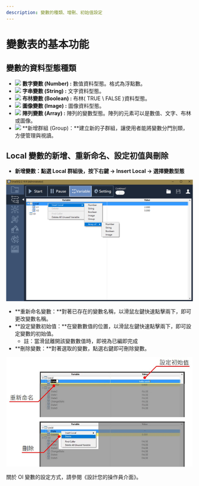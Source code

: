 ```yaml
---
description: 變數的種類、增刪、初始值設定
---
```


# 變數表的基本功能

## 變數的資料型態種類

* ​![](https://firebasestorage.googleapis.com/v0/b/gitbook-28427.appspot.com/o/assets%2F-LacIVByrI0yfDhWtSTj%2F-LadDcdFCzg8il06SldH%2F-LadDenPoDF8nEV0_iom%2Fnumber.jpg?generation=1553322391161731&alt=media) **數字變數 \(Number\) :** 數值資料型態。格式為浮點數。
* ​​![](https://firebasestorage.googleapis.com/v0/b/gitbook-28427.appspot.com/o/assets%2F-LacIVByrI0yfDhWtSTj%2F-LadDcdFCzg8il06SldH%2F-LadDenRJ3hGu57C1VqF%2Fstring.jpg?generation=1553322393710276&alt=media) **字串變數 \(String\) :** 文字資料型態。
* ​​![](https://firebasestorage.googleapis.com/v0/b/gitbook-28427.appspot.com/o/assets%2F-LacIVByrI0yfDhWtSTj%2F-LadDcdFCzg8il06SldH%2F-LadDenTQViHeOnjHpla%2Fbool.jpg?generation=1553322394216819&alt=media) **布林變數 \(Boolean\) :** 布林\( TRUE \ FALSE \)資料型態。
* ​​![](https://firebasestorage.googleapis.com/v0/b/gitbook-28427.appspot.com/o/assets%2F-LacIVByrI0yfDhWtSTj%2F-LadDcdFCzg8il06SldH%2F-LadDenV6Mhq61beFp3v%2Fimage.jpg?generation=1553322393804443&alt=media) **圖像變數 \(Image\) :** 圖像資料型態。
* ​​![](https://firebasestorage.googleapis.com/v0/b/gitbook-28427.appspot.com/o/assets%2F-LacIVByrI0yfDhWtSTj%2F-LadDcdFCzg8il06SldH%2F-LadDenXjYBuyJwQ7OEW%2Farray.jpg?generation=1553322391491793&alt=media) **陣列變數 \(Array\) :** 陣列的變數型態。陣列的元素可以是數值、文字、布林或圖像。
* ​​![](https://firebasestorage.googleapis.com/v0/b/gitbook-28427.appspot.com/o/assets%2F-LacIVByrI0yfDhWtSTj%2F-LadDcdFCzg8il06SldH%2F-LadDenZNhUkBx2SEmFI%2Fgroup.jpg?generation=1553322394311366&alt=media) **新增群組 \(Group\)：**建立新的子群組，讓使用者能將變數分門別類，方便管理與視讀。

## Local 變數的新增、重新命名、設定初值與刪除

* **新增變數：點選 Local 群組後，按下右鍵 -&gt; Insert Local -&gt; 選擇變數型態** 

![Create Local Variable](../../../.gitbook/assets/variable-createnew.png)

* **重新命名變數：**對著已存在的變數名稱，以滑鼠左鍵快速點擊兩下，即可更改變數名稱。
* **設定變數初始值：**在變數數值的位置，以滑鼠左鍵快速點擊兩下，即可設定變數的初始值。
  * 註：當滑鼠離開該變數數值時，即視為已編即完成
* **刪除變數：**對著選取的變數，點選右鍵即可刪除變數。

![&#x8B8A;&#x6578;&#x7684;&#x91CD;&#x65B0;&#x547D;&#x540D;&#x3001;&#x521D;&#x59CB;&#x503C;&#x8A2D;&#x5B9A;&#x3001;&#x522A;&#x9664;](../../../.gitbook/assets/variableoperation.jpg)



關於 OI 變數的設定方式，請參閱《設計您的操作員介面》。



